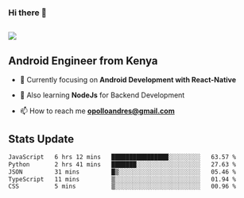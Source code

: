 ### Hi there 👋
<h2 align="left"><img src="https://readme-typing-svg.herokuapp.com?color='blue'&lines=I'm+Andrew+Opollo😊;Welcome+to+my+Github😜"> </h2>

## Android Engineer from Kenya


- 🌱 Currently focusing on **Android Development with React-Native**

- 🔭 Also learning **NodeJs** for Backend Development

- 📫 How to reach me **opolloandres@gmail.com**


## Stats Update
<!--START_SECTION:waka-->

```txt
JavaScript   6 hrs 12 mins   ████████████████░░░░░░░░░   63.57 %
Python       2 hrs 41 mins   ███████░░░░░░░░░░░░░░░░░░   27.63 %
JSON         31 mins         █▒░░░░░░░░░░░░░░░░░░░░░░░   05.46 %
TypeScript   11 mins         ▒░░░░░░░░░░░░░░░░░░░░░░░░   01.94 %
CSS          5 mins          ▒░░░░░░░░░░░░░░░░░░░░░░░░   00.96 %
```

<!--END_SECTION:waka-->


